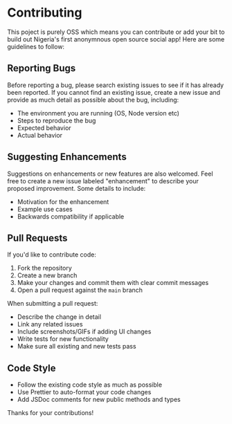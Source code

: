 # Contributing

This poject is purely OSS which means you can contribute or add your bit to build out Nigeria's first anonymnous open source social app! Here are some guidelines to follow:

## Reporting Bugs

Before reporting a bug, please search existing issues to see if it has already been reported. If you cannot find an existing issue, create a new issue and provide as much detail as possible about the bug, including:

- The environment you are running (OS, Node version etc)
- Steps to reproduce the bug
- Expected behavior
- Actual behavior

## Suggesting Enhancements

Suggestions on enhancements or new features are also welcomed. Feel free to create a new issue labeled "enhancement" to describe your proposed improvement. Some details to include:

- Motivation for the enhancement
- Example use cases
- Backwards compatibility if applicable

## Pull Requests

If you'd like to contribute code:

1. Fork the repository
2. Create a new branch
3. Make your changes and commit them with clear commit messages
4. Open a pull request against the `main` branch

When submitting a pull request:

- Describe the change in detail
- Link any related issues
- Include screenshots/GIFs if adding UI changes
- Write tests for new functionality
- Make sure all existing and new tests pass

## Code Style

- Follow the existing code style as much as possible
- Use Prettier to auto-format your code changes
- Add JSDoc comments for new public methods and types

Thanks for your contributions!
